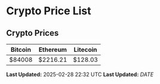 # Crypto Price List

## Crypto Prices
| Bitcoin | Ethereum | Litecoin |
| ------- | -------- | -------- |
| $84008 | $2216.21 | $128.03 |
**Last Updated:** 2025-02-28 22:32 UTC
**Last Updated:** $DATE$
